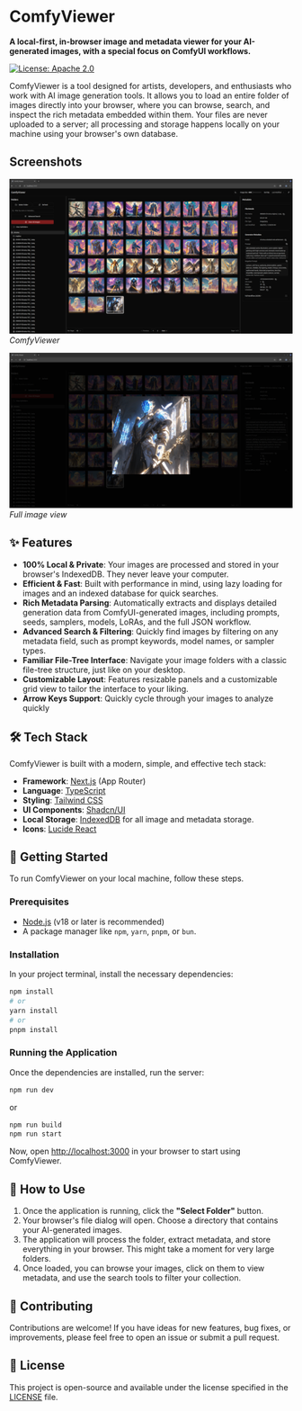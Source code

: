 # ComfyViewer

**A local-first, in-browser image and metadata viewer for your AI-generated images, with a special focus on ComfyUI workflows.**

[![License: Apache 2.0](https://img.shields.io/badge/License-Apache%202.0-blue.svg)](https://opensource.org/licenses/Apache-2.0)

ComfyViewer is a tool designed for artists, developers, and enthusiasts who work with AI image generation tools. It allows you to load an entire folder of images directly into your browser, where you can browse, search, and inspect the rich metadata embedded within them. Your files are never uploaded to a server; all processing and storage happens locally on your machine using your browser's own database.

## Screenshots
![](./assets/comfy_viewer.png)
*ComfyViewer*

![](./assets/full_size.png)
*Full image view*

## ✨ Features

-   **100% Local & Private**: Your images are processed and stored in your browser's IndexedDB. They never leave your computer.
-   **Efficient & Fast**: Built with performance in mind, using lazy loading for images and an indexed database for quick searches.
-   **Rich Metadata Parsing**: Automatically extracts and displays detailed generation data from ComfyUI-generated images, including prompts, seeds, samplers, models, LoRAs, and the full JSON workflow.
-   **Advanced Search & Filtering**: Quickly find images by filtering on any metadata field, such as prompt keywords, model names, or sampler types.
-   **Familiar File-Tree Interface**: Navigate your image folders with a classic file-tree structure, just like on your desktop.
-   **Customizable Layout**: Features resizable panels and a customizable grid view to tailor the interface to your liking.
-   **Arrow Keys Support**: Quickly cycle through your images to analyze quickly

## 🛠️ Tech Stack

ComfyViewer is built with a modern, simple, and effective tech stack:

-   **Framework**: [Next.js](https://nextjs.org/) (App Router)
-   **Language**: [TypeScript](https://www.typescriptlang.org/)
-   **Styling**: [Tailwind CSS](https://tailwindcss.com/)
-   **UI Components**: [Shadcn/UI](https://ui.shadcn.com/)
-   **Local Storage**: [IndexedDB](https://developer.mozilla.org/en-US/docs/Web/API/IndexedDB_API) for all image and metadata storage.
-   **Icons**: [Lucide React](https://lucide.dev/)

## 🚀 Getting Started

To run ComfyViewer on your local machine, follow these steps.

### Prerequisites

-   [Node.js](https://nodejs.org/en/) (v18 or later is recommended)
-   A package manager like `npm`, `yarn`, `pnpm`, or `bun`.

### Installation

In your project terminal, install the necessary dependencies:
```bash
npm install
# or
yarn install
# or
pnpm install
```

### Running the Application

Once the dependencies are installed, run the server:
```bash
npm run dev
```
or 
```bash
npm run build
npm run start
```


Now, open [http://localhost:3000](http://localhost:3000) in your browser to start using ComfyViewer.

## 📖 How to Use

1.  Once the application is running, click the **"Select Folder"** button.
2.  Your browser's file dialog will open. Choose a directory that contains your AI-generated images.
3.  The application will process the folder, extract metadata, and store everything in your browser. This might take a moment for very large folders.
4.  Once loaded, you can browse your images, click on them to view metadata, and use the search tools to filter your collection.

## 🤝 Contributing

Contributions are welcome! If you have ideas for new features, bug fixes, or improvements, please feel free to open an issue or submit a pull request.

## 📄 License

This project is open-source and available under the license specified in the [LICENSE](LICENSE) file.